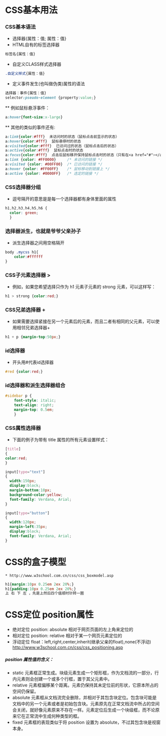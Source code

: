 # CSS基本用法

### CSS基本语法
* 选择器{属性：值; 属性：值}
* HTML自有的标签选择器
```css
标签名{属性：值}
```
* 自定义CLASS样式选择器
```css
.自定义样式{属性：值}
```
* 定义事件发生(也叫做伪类)属性的语法
```css
选择器：事件{属性：值}
selector:pseudo-element {property:value;}
```
** 例如鼠标悬浮事件：
```css
a:hover{font-size:x-large}
```
** 其他的类似的事件还有:
```css
a:link{color:#fff}  未访问时的状态（鼠标点击前显示的状态）
a:hover{color:#fff}  鼠标悬停时的状态
a:visited{color:#fff}  已访问过的状态（鼠标点击后的状态）
a:active{color:#fff}  鼠标点击时的状态
a:focus{color:#fff}  点击后鼠标移开保持鼠标点击时的状态（只有在<a href="#"></a>时标签中有效）
a:link {color: #FF0000}		/* 未访问的链接 */
a:visited {color: #00FF00}	/* 已访问的链接 */
a:hover {color: #FF00FF}	/* 鼠标移动到链接上 */
a:active {color: #0000FF}	/* 选定的链接 */
```
    
### CSS选择器分组
* 逗号隔开的意思是是每一个选择器都有身体里面的属性
```css
h1,h2,h3,h4,h5,h6 {
  color: green;
  }
```

### 选择器派生，也就是爷爷父亲孙子
* 派生选择器之间用空格隔开
```css
body .mycss h1{
    color:#ffffff
} 
```
### CSS子元素选择器 >
* 例如，如果您希望选择只作为 h1 元素子元素的 strong 元素，可以这样写：
```css
h1 > strong {color:red;}
```
### CSS兄弟选择器 +
* 如果需要选择紧接在另一个元素后的元素，而且二者有相同的父元素，可以使用相邻兄弟选择器+
```css
h1 + p {margin-top:50px;}
```
### id选择器
* 开头用#代表id选择器
```css
#red {color:red;}
```
### id选择器和派生选择器组合
```css
#sidebar p {
	font-style: italic;
	text-align: right;
	margin-top: 0.5em;
	}
```
### CSS属性选择器
* 下面的例子为带有 title 属性的所有元素设置样式：
```css
[title]
{
color:red;
}

input[type="text"]
{
  width:150px;
  display:block;
  margin-bottom:10px;
  background-color:yellow;
  font-family: Verdana, Arial;
}

input[type="button"]
{
  width:120px;
  margin-left:35px;
  display:block;
  font-family: Verdana, Arial;
}
```

# CSS的盒子模型
    * http://www.w3school.com.cn/css/css_boxmodel.asp
```css
h1{margin:10px 0.25em 2ex 20%;}
h1{padding:10px 0.25em 2ex 20%;}
上 右 下 左 ，先是上然后四个值顺时针转一圈
````
# CSS定位 position属性
  * 绝对定位 position: absolute 相对于网页页面的左上角来定位的
  * 相对定位 position: relative 相对于某一个网页元素定位的
  * 浮动定位 float：left,right,center,inherit(继承父亲的float),none(不浮动)
    http://www.w3school.com.cn/css/css_positioning.asp
##### position 属性值的含义：
* static
元素框正常生成。块级元素生成一个矩形框，作为文档流的一部分，行内元素则会创建一个或多个行框，置于其父元素中。
* relative
元素框偏移某个距离。元素仍保持其未定位前的形状，它原本所占的空间仍保留。
* absolute
元素框从文档流完全删除，并相对于其包含块定位。包含块可能是文档中的另一个元素或者是初始包含块。元素原先在正常文档流中所占的空间会关闭，就好像元素原来不存在一样。元素定位后生成一个块级框，而不论原来它在正常流中生成何种类型的框。
* fixed
元素框的表现类似于将 position 设置为 absolute，不过其包含块是视窗本身。
